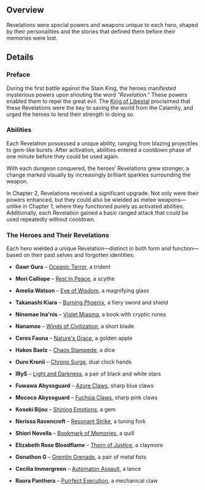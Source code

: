 <!-- title: Revelations -->
<!-- quote: The power came to them, like a forgotten memory -->
<!-- chapters: -1 -->
<!-- images: (Revelations' Appearance Overview #1), (Revelations' Power Overview), (Revelations' Appearance Overview #2) --->
<!-- model: false -->

## Overview

Revelations were special powers and weapons unique to each hero, shaped by their personalities and the stories that defined them before their memories were lost.

## Details

### Preface

During the first battle against the Stain King, the heroes manifested mysterious powers upon shouting the word _"Revelation."_ These powers enabled them to repel the great evil. The [King of Libestal](#entry:outlander-entry) proclaimed that these Revelations were the key to saving the world from the Calamity, and urged the heroes to lend their strength in doing so.

### Abilities

Each Revelation possessed a unique ability, ranging from blazing projectiles to gem-like bursts. After activation, abilities entered a cooldown phase of one minute before they could be used again.

With each dungeon conquered, the heroes’ Revelations grew stronger, a change marked visually by increasingly brilliant sparkles surrounding the weapon.

In Chapter 2, Revelations received a significant upgrade. Not only were their powers enhanced, but they could also be wielded as melee weapons—unlike in Chapter 1, where they functioned purely as activated abilities. Additionally, each Revelation gained a basic ranged attack that could be used repeatedly without cooldown.

### The Heroes and Their Revelations

Each hero wielded a unique Revelation—distinct in both form and function—based on their past selves and forgotten identities:

- **Gawr Gura** – [Oceanic Terror](#entry:oceanic-terror-entry), a trident

- **Mori Calliope** – [Rest In Peace](#entry:rest-in-peace-entry), a scythe

- **Amelia Watson** – [Eye of Wisdom](#entry:eye-of-wisdom-entry), a magnifying glass

- **Takanashi Kiara** – [Burning Phoenix](#entry:burning-phoenix-entry), a fiery sword and shield

- **Ninomae Ina'nis** – [Violet Miasma](#entry:violet-miasma-entry), a book with cryptic runes

- **Nanamoo** – [Winds of Civilization](#entry:winds-of-civilization-entry), a short blade

- **Ceres Fauna** – [Nature's Grace](#entry:natures-grace-entry), a golden apple

- **Hakos Baelz** – [Chaos Stampede](#entry:chaos-stampede-entry), a dice

- **Ouro Kronii** – [Chrono Surge](#entry:chrono-surge-entry), dual clock hands

- **IRyS** – [Light and Darkness](#entry:light-and-darkness-entry), a pair of black and white stars

- **Fuwawa Abyssguard** – [Azure Claws](#entry:azure-claws-entry), sharp blue claws

- **Mococo Abyssguard** – [Fuchsia Claws](#entry:fuchsia-claws-entry), sharp pink claws

- **Koseki Bijou** – [Shining Emotions](#entry:shining-emotions-entry), a gem

- **Nerissa Ravencroft** – [Resonant Strike](#entry:resonant-strike-entry), a tuning fork

- **Shiori Novella** – [Bookmark of Memories](#entry:bookmark-of-memories-entry), a quill

- **Elizabeth Rose Bloodflame** – [Thorn of Justice](#entry:thorn-of-justice-entry), a claymore

- **Gonathon G** – [Gremlin Grenade](#entry:gremlin-grenade-entry), a pair of metal fists

- **Cecilia Immergreen** – [Automaton Assault](#entry:automaton-assault-entry), a lance

- **Raora Panthera** – [Purrfect Execution](#entry:purrfect-execution-entry), a mechanical claw

